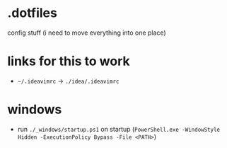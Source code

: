 # .dotfiles
config stuff (i need to move everything into one place)

# links for this to work
* `~/.ideavimrc` -> `./idea/.ideavimrc`

# windows
* run `./_windows/startup.ps1` on startup (`PowerShell.exe -WindowStyle Hidden -ExecutionPolicy Bypass -File <PATH>`)
